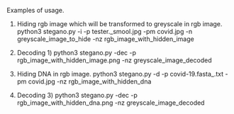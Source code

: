 Examples of usage.

1) Hiding rgb image which will be transformed to greyscale in rgb image.
python3 stegano.py -i -p tester._smool.jpg -pm covid.jpg -n greyscale_image_to_hide -nz rgb_image_with_hidden_image

2) Decoding 1)
python3 stegano.py -dec -p rgb_image_with_hidden_image.png -nz greyscale_image_decoded
 
3) Hiding DNA in rgb image.
python3 stegano.py -d -p covid-19.fasta_.txt -pm covid.jpg -nz rgb_image_with_hidden_dna

4) Decoding 3)
python3 stegano.py -dec -p rgb_image_with_hidden_dna.png -nz greyscale_image_decoded

